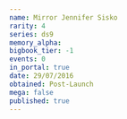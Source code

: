 ```yaml
---
name: Mirror Jennifer Sisko
rarity: 4
series: ds9
memory_alpha:
bigbook_tier: -1
events: 0
in_portal: true
date: 29/07/2016
obtained: Post-Launch
mega: false
published: true
---
```



